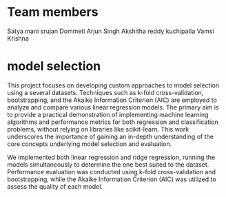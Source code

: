 # Team members
Satya mani srujan Dommeti 
Arjun Singh 
Akshitha reddy kuchipatla
Vamsi Krishna 



# model selection
This project focuses on developing custom approaches to model selection using a several datasets. Techniques such as k-fold cross-validation, bootstrapping, and the Akaike Information Criterion (AIC) are employed to analyze and compare various linear regression models. The primary aim is to provide a practical demonstration of implementing machine learning algorithms and performance metrics for both regression and classification problems, without relying on libraries like scikit-learn. This work underscores the importance of gaining an in-depth understanding of the core concepts underlying model selection and evaluation.

We implemented both linear regression and ridge regression, running the models simultaneously to determine the one best suited to the dataset. Performance evaluation was conducted using k-fold cross-validation and bootstrapping, while the Akaike Information Criterion (AIC) was utilized to assess the quality of each model.
